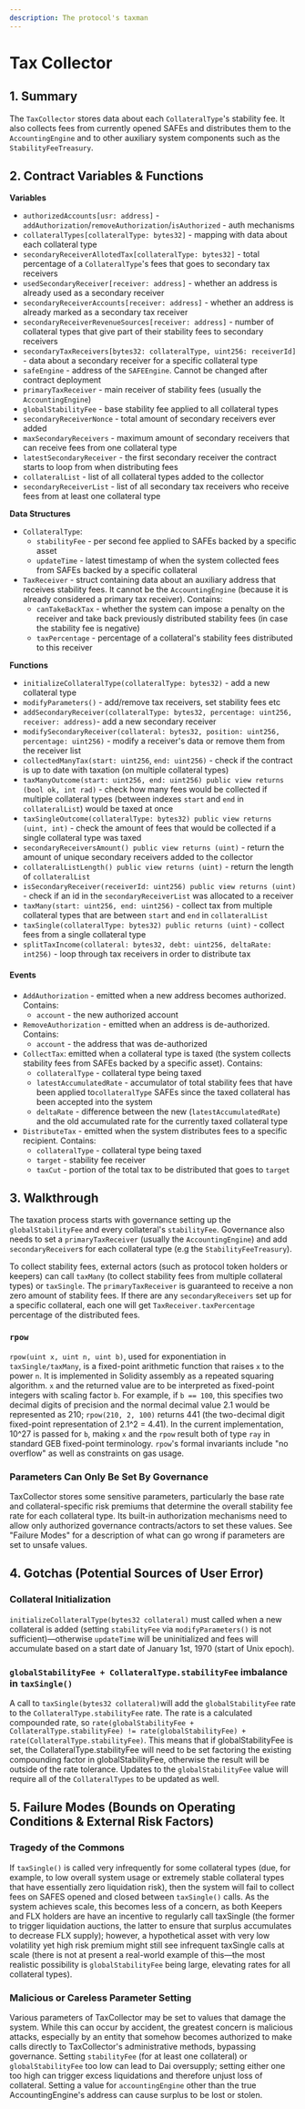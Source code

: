 ```yaml
---
description: The protocol's taxman
---
```


# Tax Collector

## 1. Summary <a href="#1-introduction-summary" id="1-introduction-summary"></a>

The `TaxCollector` stores data about each `CollateralType`'s stability fee. It also collects fees from currently opened SAFEs and distributes them to the `AccountingEngine` and to other auxiliary system components such as the `StabilityFeeTreasury`.

## 2. Contract Variables & Functions <a href="#2-contract-details" id="2-contract-details"></a>

**Variables**

* `authorizedAccounts[usr: address]` - `addAuthorization`/`removeAuthorization`/`isAuthorized` - auth mechanisms
* `collateralTypes[collateralType: bytes32]` - mapping with data about each collateral type
* `secondaryReceiverAllotedTax[collateralType: bytes32]` - total percentage of a `CollateralType`'s fees that goes to secondary tax receivers
* `usedSecondaryReceiver[receiver: address]` - whether an address is already used as a secondary receiver
* `secondaryReceiverAccounts[receiver: address]` - whether an address is already marked as a secondary tax receiver
* `secondaryReceiverRevenueSources[receiver: address]` - number of collateral types that give part of their stability fees to secondary receivers
* `secondaryTaxReceivers[bytes32: collateralType, uint256: receiverId]` - data about a secondary receiver for a specific collateral type
* `safeEngine` - address of the `SAFEEngine`. Cannot be changed after contract deployment
* `primaryTaxReceiver` - main receiver of stability fees (usually the `AccountingEngine`)
* `globalStabilityFee` - base stability fee applied to all collateral types
* `secondaryReceiverNonce` - total amount of secondary receivers ever added
* `maxSecondaryReceivers` - maximum amount of secondary receivers that can receive fees from one collateral type
* `latestSecondaryReceiver` - the first secondary receiver the contract starts to loop from when distributing fees
* `collateralList` - list of all collateral types added to the collector
* `secondaryReceiverList` - list of all secondary tax receivers who receive fees from at least one collateral type

**Data Structures**

* `CollateralType`:
  * `stabilityFee` - per second fee applied to SAFEs backed by a specific asset
  * `updateTime` - latest timestamp of when the system collected fees from SAFEs backed by a specific collateral
* `TaxReceiver` - struct containing data about an auxiliary address that receives stability fees. It cannot be the `AccountingEngine` (because it is already considered a primary tax receiver). Contains:
  * `canTakeBackTax` - whether the system can impose a penalty on the receiver and take back previously distributed stability fees (in case the stability fee is negative)
  * `taxPercentage` - percentage of a collateral's stability fees distributed to this receiver

**Functions**

* `initializeCollateralType(collateralType: bytes32)` - add a new collateral type
* `modifyParameters()` - add/remove tax receivers, set stability fees etc
* `addSecondaryReceiver(collateralType: bytes32, percentage: uint256, receiver: address)`- add a new secondary receiver
* `modifySecondaryReceiver(collateral: bytes32, position: uint256, percentage: uint256)` - modify a receiver's data or remove them from the receiver list
* `collectedManyTax(start: uint256`, `end: uint256)` - check if the contract is up to date with taxation (on multiple collateral types)
* `taxManyOutcome(start: uint256, end: uint256) public view returns (bool ok, int rad)` - check how many fees would be collected if multiple collateral types (between indexes `start` and `end` in `collateralList`) would be taxed at once
* `taxSingleOutcome(collateralType: bytes32) public view returns (uint, int)` - check the amount of fees that would be collected if a single collateral type was taxed
* `secondaryReceiversAmount() public view returns (uint)` - return the amount of unique secondary receivers added to the collector
* `collateralListLength() public view returns (uint)` - return the length of `collateralList`
* `isSecondaryReceiver(receiverId: uint256) public view returns (uint)` - check if an id in the `secondaryReceiverList` was allocated to a receiver
* `taxMany(start: uint256, end: uint256)` - collect tax from multiple collateral types that are between `start` and `end` in `collateralList`
* `taxSingle(collateralType: bytes32) public returns (uint)` - collect fees from a single collateral type
* `splitTaxIncome(collateral: bytes32, debt: uint256, deltaRate: int256)` - loop through tax receivers in order to distribute tax

#### **Events** <a href="#events" id="events"></a>

* `AddAuthorization` - emitted when a new address becomes authorized. Contains:
  * `account` - the new authorized account
* `RemoveAuthorization` - emitted when an address is de-authorized. Contains:
  * `account` - the address that was de-authorized
* `CollectTax`: emitted when a collateral type is taxed (the system collects stability fees from SAFEs backed by a specific asset). Contains:
  * `collateralType` - collateral type being taxed
  * `latestAccumulatedRate` - accumulator of total stability fees that have been applied to`collateralType` SAFEs since the taxed collateral has been accepted into the system
  * `deltaRate` - difference between the new (`latestAccumulatedRate`) and the old accumulated rate for the currently taxed collateral type
* `DistributeTax` - emitted when the system distributes fees to a specific recipient. Contains:
  * `collateralType` - collateral type being taxed
  * `target` - stability fee receiver
  * `taxCut` - portion of the total tax to be distributed that goes to `target`

## 3. Walkthrough <a href="#2-contract-details" id="2-contract-details"></a>

The taxation process starts with governance setting up the `globalStabilityFee` and every collateral's `stabilityFee`. Governance also needs to set a `primaryTaxReceiver` (usually the `AccountingEngine`) and add `secondaryReceiver`s for each collateral type (e.g the `StabilityFeeTreasury`).

To collect stability fees, external actors (such as protocol token holders or keepers) can call `taxMany` (to collect stability fees from multiple collateral types) or `taxSingle`. The `primaryTaxReceiver` is guaranteed to receive a non zero amount of stability fees. If there are any `secondaryReceivers` set up for a specific collateral, each one will get `TaxReceiver.taxPercentage` percentage of the distributed fees.

### `rpow`

`rpow(uint x, uint n, uint b)`, used for exponentiation in `taxSingle/taxMany`, is a fixed-point arithmetic function that raises `x` to the power `n`. It is implemented in Solidity assembly as a repeated squaring algorithm. `x` and the returned value are to be interpreted as fixed-point integers with scaling factor `b`. For example, if `b == 100`, this specifies two decimal digits of precision and the normal decimal value 2.1 would be represented as 210; `rpow(210, 2, 100)` returns 441 (the two-decimal digit fixed-point representation of 2.1^2 = 4.41). In the current implementation, 10^27 is passed for `b`, making `x` and the `rpow` result both of type `ray` in standard GEB fixed-point terminology. `rpow`'s formal invariants include "no overflow" as well as constraints on gas usage.

### Parameters Can Only Be Set By Governance

TaxCollector stores some sensitive parameters, particularly the base rate and collateral-specific risk premiums that determine the overall stability fee rate for each collateral type. Its built-in authorization mechanisms need to allow only authorized governance contracts/actors to set these values. See "Failure Modes" for a description of what can go wrong if parameters are set to unsafe values.

## 4. Gotchas (Potential Sources of User Error)

### Collateral Initialization

`initializeCollateralType(bytes32 collateral)` must called when a new collateral is added (setting `stabilityFee` via `modifyParameters()` is not sufficient)—otherwise `updateTime` will be uninitialized and fees will accumulate based on a start date of January 1st, 1970 (start of Unix epoch).

### `globalStabilityFee + CollateralType.stabilityFee` imbalance in `taxSingle()`

A call to `taxSingle(bytes32 collateral)`will add the `globalStabilityFee` rate to the `CollateralType.stabilityFee` rate. The rate is a calculated compounded rate, so `rate(globalStabilityFee + CollateralType.stabilityFee) != rate(globalStabilityFee) + rate(CollateralType.stabilityFee)`. This means that if globalStabilityFee is set, the CollateralType.stabilityFee will need to be set factoring the existing compounding factor in globalStabilityFee, otherwise the result will be outside of the rate tolerance. Updates to the `globalStabilityFee` value will require all of the `CollateralTypes` to be updated as well.

## 5. Failure Modes (Bounds on Operating Conditions & External Risk Factors)

### Tragedy of the Commons

If `taxSingle()` is called very infrequently for some collateral types (due, for example, to low overall system usage or extremely stable collateral types that have essentially zero liquidation risk), then the system will fail to collect fees on SAFES opened and closed between `taxSingle()` calls. As the system achieves scale, this becomes less of a concern, as both Keepers and FLX holders are have an incentive to regularly call taxSingle (the former to trigger liquidation auctions, the latter to ensure that surplus accumulates to decrease FLX supply); however, a hypothetical asset with very low volatility yet high risk premium might still see infrequent taxSingle calls at scale (there is not at present a real-world example of this—the most realistic possibility is `globalStabilityFee` being large, elevating rates for all collateral types).

### Malicious or Careless Parameter Setting

Various parameters of TaxCollector may be set to values that damage the system. While this can occur by accident, the greatest concern is malicious attacks, especially by an entity that somehow becomes authorized to make calls directly to TaxCollector's administrative methods, bypassing governance. Setting `stabilityFee` (for at least one collateral) or `globalStabilityFee` too low can lead to Dai oversupply; setting either one too high can trigger excess liquidations and therefore unjust loss of collateral. Setting a value for `accountingEngine` other than the true AccountingEngine's address can cause surplus to be lost or stolen.
